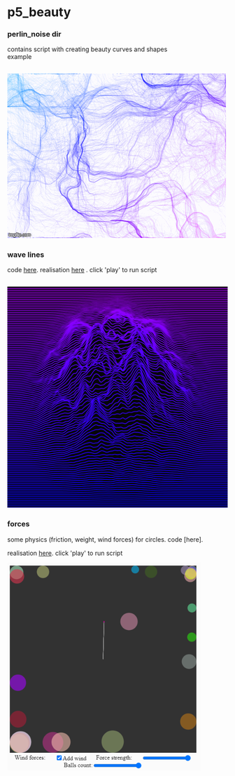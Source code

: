 # p5_beauty
 
### perlin_noise dir
contains script with creating beauty curves and shapes</br>
example

![](img/noise.gif)
---
### wave lines

code [here](wave_lines/).
realisation [here](https://editor.p5js.org/callofdutz/sketches/RKsuYJEs) . click 'play' to run script

![](img/wave_lines_example.png)
---
### forces
some physics (friction, weight, wind forces) for circles.
code [here].

realisation [here](https://editor.p5js.org/callofdutz/sketches/HG3FAtNZ). click 'play' to run script

![](img/forces_example.PNG)